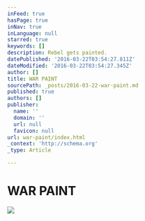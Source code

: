 ```yaml
---
inFeed: true
hasPage: true
inNav: true
inLanguage: null
starred: true
keywords: []
description: Rebel gets painted.
datePublished: '2016-03-22T03:54:27.811Z'
dateModified: '2016-03-22T03:54:27.345Z'
author: []
title: WAR PAINT
sourcePath: _posts/2016-03-22-war-paint.md
published: true
authors: []
publisher:
  name: ''
  domain: ''
  url: null
  favicon: null
url: war-paint/index.html
_context: 'http://schema.org'
_type: Article

---
```

# WAR PAINT
![](https://the-grid-user-content.s3-us-west-2.amazonaws.com/ebd2569e-aee5-4ee1-a249-70a99831aff9.png)